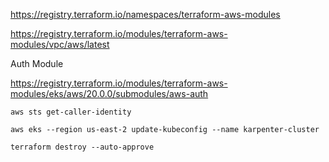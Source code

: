 
https://registry.terraform.io/namespaces/terraform-aws-modules


https://registry.terraform.io/modules/terraform-aws-modules/vpc/aws/latest

Auth Module

https://registry.terraform.io/modules/terraform-aws-modules/eks/aws/20.0.0/submodules/aws-auth


`aws sts get-caller-identity`

`aws eks --region us-east-2 update-kubeconfig --name karpenter-cluster`

`terraform destroy --auto-approve`